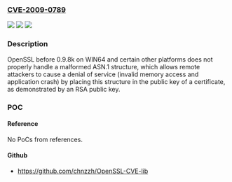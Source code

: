 ### [CVE-2009-0789](https://cve.mitre.org/cgi-bin/cvename.cgi?name=CVE-2009-0789)
![](https://img.shields.io/static/v1?label=Product&message=n%2Fa&color=blue)
![](https://img.shields.io/static/v1?label=Version&message=%3D%20n%2Fa%20&color=brighgreen)
![](https://img.shields.io/static/v1?label=Vulnerability&message=n%2Fa&color=brighgreen)

### Description

OpenSSL before 0.9.8k on WIN64 and certain other platforms does not properly handle a malformed ASN.1 structure, which allows remote attackers to cause a denial of service (invalid memory access and application crash) by placing this structure in the public key of a certificate, as demonstrated by an RSA public key.

### POC

#### Reference
No PoCs from references.

#### Github
- https://github.com/chnzzh/OpenSSL-CVE-lib

